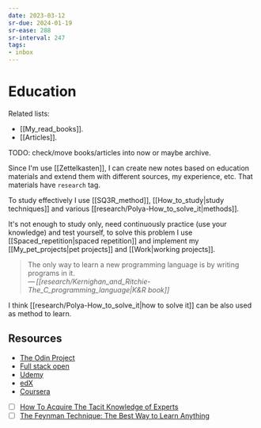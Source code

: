 ```yaml
---
date: 2023-03-12
sr-due: 2024-01-19
sr-ease: 288
sr-interval: 247
tags:
- inbox
---
```


# Education

Related lists:

- [[My_read_books]].
- [[Articles]].

TODO: check/move books/articles into now or maybe archive.

Since I'm use [[Zettelkasten]], I can create new notes based on education
materials and extend them with different sources, my experience, etc. That
materials have `research` tag.

To study effectively I use [[SQ3R_method]], [[How_to_study|study techniques]]
and various [[research/Polya-How_to_solve_it|methods]].

It's not enough to study only, need continuously practice (use your knowledge)
and test yourself, to solve this problem I use [[Spaced_repetition|spaced
repetition]] and implement my [[My_pet_projects|pet projects]] and
[[Work|working projects]].

> The only way to learn a new programming language is by writing programs in it.\
> — <cite>[[research/Kernighan_and_Ritchie-The_C_programming_language|K&R book]]</cite>

I think [[research/Polya-How_to_solve_it|how to solve it]] can be also used
as method to learn.

## Resources

- [The Odin Project](https://www.theodinproject.com/)
- [Full stack open](https://fullstackopen.com/en/)
- [Udemy](https://www.udemy.com/)
- [edX](https://www.edx.org/)
- [Coursera](https://www.coursera.org/)
- [ ] [How To Acquire The Tacit Knowledge of Experts](https://commoncog.com/how-to-learn-tacit-knowledge/)
- [ ] [The Feynman Technique: The Best Way to Learn Anything](https://fs.blog/feynman-technique/)
